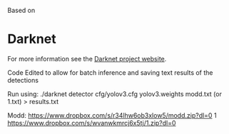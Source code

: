 Based on 
# Darknet 

For more information see the [Darknet project website](http://pjreddie.com/darknet).


Code Edited to allow for batch inference and saving text results of the detections

Run using:
./darknet detector cfg/yolov3.cfg yolov3.weights modd.txt  (or 1.txt) > results.txt

Modd:
https://www.dropbox.com/s/r34lhw6ob3xlow5/modd.zip?dl=0
1 
https://www.dropbox.com/s/wvanwkmrcj6x5tj/1.zip?dl=0
